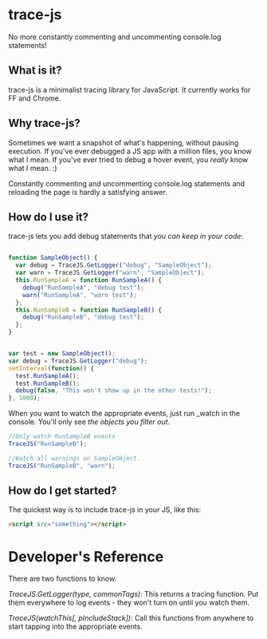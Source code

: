 trace-js
========

No more constantly commenting and uncommenting console.log statements!

What is it?
-----------
trace-js is a minimalist tracing library for JavaScript. It currently works for FF and Chrome.

Why trace-js?
-------------
Sometimes we want a snapshot of what's happening, without pausing execution. If you've ever debugged a JS app with a million files, you know what I mean. If you've ever tried to debug a hover event, you _really_ know what I mean. :)

Constantly commenting and uncommenting console.log statements and reloading the page is hardly a satisfying answer.

How do I use it?
----------------

trace-js lets you add debug statements that *you can keep in your code*:

``` js

function SampleObject() {
  var debug = TraceJS.GetLogger("debug", "SampleObject");
  var warn = TraceJS.GetLogger("warn", "SampleObject");
  this.RunSampleA = function RunSampleA() {
    debug("RunSampleA", "debug test");
    warn("RunSampleA", "warn test");
  };
  this.RunSampleB = function RunSampleB() {
    debug("RunSampleB", "debug test");
  };
}


var test = new SampleObject();
var debug = TraceJS.GetLogger("debug");
setInterval(function() {
  test.RunSampleA();
  test.RunSampleB();
  debug(false, "This won't show up in the other tests!");
}, 1000);
```

When you want to watch the appropriate events, just run _watch in the console. You'll only see *the objects you filter out*.

``` js
//Only watch RunSampleB events
TraceJS("RunSampleB");

//Watch all warnings on SampleObject.
TraceJS("RunSampleB", "warn");

```


How do I get started?
---------------------

The quickest way is to include trace-js in your JS, like this:
``` html
<script src="something"></script>
```

Developer's Reference
====================
There are two functions to know.

*TraceJS.GetLogger(type, commonTags)*: This returns a tracing function. Put them everywhere to log events - they won't turn on until you watch them.

*TraceJS(watchThis[, pIncludeStack])*: Call this functions from anywhere to start tapping into the appropriate events.